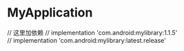 # MyApplication

   // 这里加依赖
    // implementation 'com.android:mylibrary:1.1.5'  
     // implementation 'com.android:mylibrary:latest.release'  
